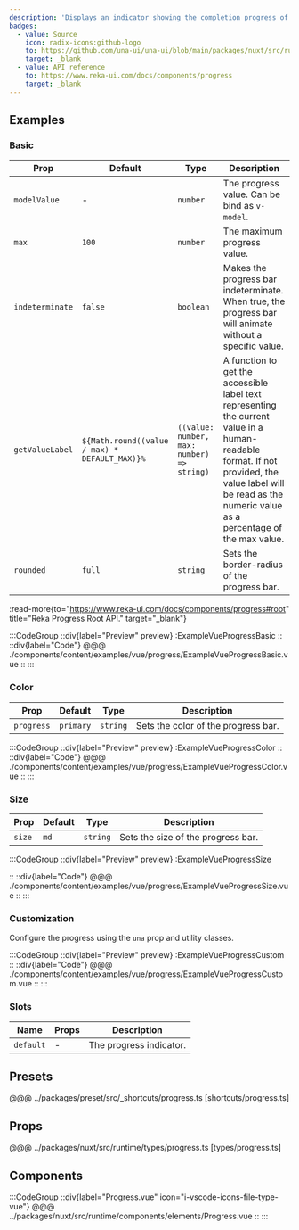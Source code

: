 ```yaml
---
description: 'Displays an indicator showing the completion progress of a task, typically displayed as a progress bar.'
badges:
  - value: Source
    icon: radix-icons:github-logo
    to: https://github.com/una-ui/una-ui/blob/main/packages/nuxt/src/runtime/components/elements/Progress.vue
    target: _blank
  - value: API reference
    to: https://www.reka-ui.com/docs/components/progress
    target: _blank
---
```


## Examples

### Basic

| Prop            | Default                                       | Type                                       | Description                                                                                                                                                                                                 |
| --------------- | --------------------------------------------- | ------------------------------------------ | ----------------------------------------------------------------------------------------------------------------------------------------------------------------------------------------------------------- |
| `modelValue`    | -                                             | `number`                                   | The progress value. Can be bind as `v-model`.                                                                                                                                                               |
| `max`           | `100`                                         | `number`                                   | The maximum progress value.                                                                                                                                                                                 |
| `indeterminate` | `false`                                       | `boolean`                                  | Makes the progress bar indeterminate. When true, the progress bar will animate without a specific value.                                                                                                    |
| `getValueLabel` | `${Math.round((value / max) * DEFAULT_MAX)}%` | `((value: number, max: number) => string)` | A function to get the accessible label text representing the current value in a human-readable format. If not provided, the value label will be read as the numeric value as a percentage of the max value. |
| `rounded`       | `full`                                        | `string`                                   | Sets the border-radius of the progress bar.                                                                                                                                                                 |

:read-more{to="https://www.reka-ui.com/docs/components/progress#root" title="Reka Progress Root API." target="_blank"}

:::CodeGroup
::div{label="Preview" preview}
:ExampleVueProgressBasic
::
::div{label="Code"}
@@@ ./components/content/examples/vue/progress/ExampleVueProgressBasic.vue
::
:::

### Color

| Prop       | Default   | Type     | Description                         |
| ---------- | --------- | -------- | ----------------------------------- |
| `progress` | `primary` | `string` | Sets the color of the progress bar. |

:::CodeGroup
::div{label="Preview" preview}
:ExampleVueProgressColor
::
::div{label="Code"}
@@@ ./components/content/examples/vue/progress/ExampleVueProgressColor.vue
::
:::

### Size

| Prop   | Default | Type     | Description                        |
| ------ | ------- | -------- | ---------------------------------- |
| `size` | `md`    | `string` | Sets the size of the progress bar. |

:::CodeGroup
::div{label="Preview" preview}
:ExampleVueProgressSize

::
::div{label="Code"}
@@@ ./components/content/examples/vue/progress/ExampleVueProgressSize.vue
::
:::

### Customization

Configure the progress using the `una` prop and utility classes.

:::CodeGroup
::div{label="Preview" preview}
:ExampleVueProgressCustom
::
::div{label="Code"}
@@@ ./components/content/examples/vue/progress/ExampleVueProgressCustom.vue
::
:::

### Slots

| Name      | Props | Description             |
| --------- | ----- | ----------------------- |
| `default` | -     | The progress indicator. |

## Presets

@@@ ../packages/preset/src/_shortcuts/progress.ts [shortcuts/progress.ts]

## Props

@@@ ../packages/nuxt/src/runtime/types/progress.ts [types/progress.ts]

## Components

:::CodeGroup
::div{label="Progress.vue" icon="i-vscode-icons-file-type-vue"}
@@@ ../packages/nuxt/src/runtime/components/elements/Progress.vue
::
:::
